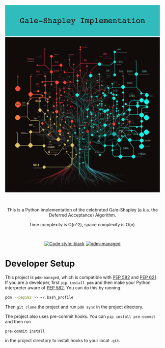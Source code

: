 <div align="center">

<img src=./style/Gale-Shapley-Implementation.png width="800">

<img src=./style/Algo.png width="800">

&nbsp;

This is a Python implementation of the celebrated Gale-Shapley (a.k.a. the Deferred Acceptance) Algorithm.

Time complexity is O(n^2), space complexity is O(n).

&nbsp;

[![Code style: black](https://img.shields.io/badge/code%20style-black-000000.svg)](https://github.com/psf/black)
[![pdm-managed](https://img.shields.io/badge/pdm-managed-blueviolet)](https://pdm.fming.dev)

</div>

# Developer Setup

This project is `pdm-managed`, which is compatible with [PEP 582] and [PEP 621]. If you are a developer, first `pip install pdm` and then make your Python interpreter aware of [PEP 582]. You can do this by running

```bash
pdm --pep582 >> ~/.bash_profile
```

Then `git clone` the project and run `pdm sync` in the project directory.

The project also uses pre-commit hooks. You can `pip install pre-commit` and then run
```bash
pre-commit install
```
in the project directory to install hooks to your local `.git`.

[pep 582]: https://www.python.org/dev/peps/pep-0582
[pep 621]: https://www.python.org/dev/peps/pep-0621
